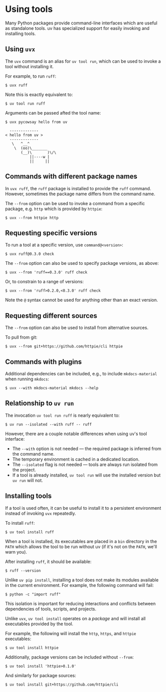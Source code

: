 # Using tools

Many Python packages provide command-line interfaces which are useful as standalone tools. uv has specialized support for easily invoking and installing tools.

## Using `uvx`

The `uvx` command is an alias for `uv tool run`, which can be used to invoke a tool without installing it.

For example, to run `ruff`:

```console
$ uvx ruff
```

Note this is exactly equivalent to:

```console
$ uv tool run ruff
```

Arguments can be passed afted the tool name:

```console
$ uvx pycowsay hello from uv

  -------------
< hello from uv >
  -------------
   \   ^__^
    \  (oo)\_______
       (__)\       )\/\
           ||----w |
           ||     ||

```

## Commands with different package names

In `uvx ruff`, the `ruff` package is installed to provide the `ruff` command. However, sometimes the package name differs from the command name.

The `--from` option can be used to invoke a command from a specific package, e.g. `http` which is provided by `httpie`:

```console
$ uvx --from httpie http
```

## Requesting specific versions

To run a tool at a specific version, use `command@<version>`:

```console
$ uvx ruff@0.3.0 check
```

The `--from` option can also be used to specify package versions, as above:

```console
$ uvx --from 'ruff==0.3.0' ruff check
```

Or, to constrain to a range of versions:

```console
$ uvx --from 'ruff>0.2.0,<0.3.0' ruff check
```

Note the `@` syntax cannot be used for anything other than an exact version.

## Requesting different sources

The `--from` option can also be used to install from alternative sources.

To pull from git:

```console
$ uvx --from git+https://github.com/httpie/cli httpie
```

## Commands with plugins

Additional dependencies can be included, e.g., to include `mkdocs-material` when running `mkdocs`:

```console
$ uvx --with mkdocs-material mkdocs --help
```

## Relationship to `uv run`

The invocation `uv tool run ruff` is nearly equivalent to:

```console
$ uv run --isolated --with ruff -- ruff
```

However, there are a couple notable differences when using uv's tool interface:

- The `--with` option is not needed — the required package is inferred from the command name.
- The temporary environment is cached in a dedicated location.
- The `--isolated` flag is not needed — tools are always run isolated from the project.
- If a tool is already installed, `uv tool run` will use the installed version but `uv run` will not.

## Installing tools

If a tool is used often, it can be useful to install it to a persistent environment instead of invoking `uvx` repeatedly.

To install `ruff`:

```console
$ uv tool install ruff
```

When a tool is installed, its executables are placed in a `bin` directory in the `PATH` which allows the tool to be run without uv (if it's not on the `PATH`, we'll warn you).

After installing `ruff`, it should be available:

```console
$ ruff --version
```

Unlike `uv pip install`, installing a tool does not make its modules available in the current environment. For example, the following command will fail:

```console
$ python -c "import ruff"
```

This isolation is important for reducing interactions and conflicts between dependencies of tools, scripts, and projects.

Unlike `uvx`, `uv tool install` operates on a _package_ and will install all executables provided by the tool.

For example, the following will install the `http`, `https`, and `httpie` executables:

```console
$ uv tool install httpie
```

Additionally, package versions can be included without `--from`:

```console
$ uv tool install 'httpie>0.1.0'
```

And similarly for package sources:

```console
$ uv tool install git+https://github.com/httpie/cli
```

